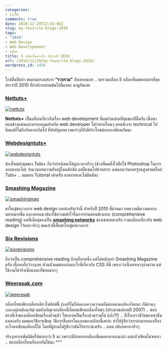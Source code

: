 ```yaml
---
categories:
- Life
comments: true
date: 2010-12-29T22:41:06Z
slug: my-favorite-blogs-2010
tags:
- "2010"
- Web Design
- Web Developement
- บล็อก
title: 5 บล็อกในดวงใจ ประจำปี 2010
url: /2010/12/29/my-favorite-blogs-2010/
wordpress_id: 1454
---
```


ใกล้สิ้นปีแล้ว ขอตามกระแสการ **“รวบรวม”** กับเขาหน่อย .. ขอรวมบล็อก 5 บล็อกที่ผมชอบมากที่สุด ประจำปี 2010 ที่กำลังจะผ่านพ้นไปนี้แหละ มาดูกันเลย


### [Nettuts+](http://net.tutsplus.com/)


[![nettuts](http://files.armno.in.th/uploads/2010/12/nettuts.png)](http://net.tutsplus.com/)

**Nettuts+** เป็นบล็อกเกี่ยวกับเรื่อง web development ที่ผมอ่านบ่อยที่สุดของปีนี้ครับ เนื้อหาค่อนข้างแน่นและครอบคลุมสำหรับ web developer ไม่ว่าสายไหนๆ ค่อนข้างจะ technical ไปนิดแต่ก็ไม่ถึงกับยากเกินไป ที่สำคัญบทความเก่าๆก็ยังมีประโยชน์เยอะเหมือนกันนะ


### [Webdesigntuts+](http://webdesign.tutsplus.com/)


[![webdesigntuts](http://files.armno.in.th/uploads/2010/12/webdesigntuts.png)](http://webdesign.tutsplus.com/)

น้องใหม่ล่าสุดของ Tuts+ ถือว่ากำเนิดมาได้ถูกเวลาจริงๆ (ช่วงที่ผมตั้งใจฝึกใช้ Photoshop ในการออกแบบเว็บ) จำนวนบทความยังอยู่ในหลักสิบ แต่ก็แน่นไปด้วยสาระ แน่นอนว่ามาตรฐานสูงตามสไตล์ Tuts+ .. ผมชอบ Tutorial เค้าครับ ตามง่ายและไม่มึนดีนะ


### [Smashing Magazine](http://www.smashingmagazine.com/)


[![smashingmag](http://files.armno.in.th/uploads/2010/12/smashingmag.png)](http://www.smashingmagazine.com/)

ขาใหญ่ของวงการ web design เลยล่ะครับเจ้านี้ สำหรับปี 2010 ที่ผ่านมา บทความมีความหลากหลายมากขึ้น และออกแนวต้องใช้ความเข้าใจในการอ่านค่อนข้างเยอะ (comprehensive reading) แต่ที่เด็ดสุดคงเป็น **[smashing networks](http://www.smashingmagazine.com/network-posts/)** ของเขาแหละครับ รวมบล็อกเกี่ยวกับ web design ไว้เยอะจริงๆ สมแล้วที่เป็นขาใหญ่แห่งวงการ


### [Six Revisions](http://sixrevisions.com/)


[![sixrevisions](http://files.armno.in.th/uploads/2010/12/sixrevisions.png)](http://sixrevisions.com/)

ถือว่าเป็น comprehensive reading อีกบล็อกหนึ่ง แต่ไม่หนักเท่า Smashing Magazine ครับ เนื้อหาก็กว้างๆเลย ส่วนตัวผมชอบอ่านอะไรที่เกี่ยวกับ CSS ที่นี่ เพราะว่าเนื้อหาเบาๆอ่านง่าย แต่ใช้งานได้จริงเนี่ยแหละที่ชอบมากๆ


### [Weerasak.com](http://weerasak.com/)


[![weerasak](http://files.armno.in.th/uploads/2010/12/weerasak.png)](http://weerasak.com/)

บล็อกไทยเพียงบล็อกเดียวในลิสต์นี้ _(แต่ก็ไม่ได้หมายความว่าผมไม่ค่อยตามบล็อกไทยนะ ก็มีอ่านๆเยอะอยู่เหมือนกัน)_ ผมบังเอิญเจอบล็อกนี้ก็ตอนเขียนบล็อกใหม่ๆ (ประมาณปลายปี 2007) .. ชอบตรงที่เจ้าของบล็อกเขียนเรื่องส่วนตัว ให้กลายเป็นเรื่องส่วนรวมได้ (เอ๊ะ?!) .. ก็เรื่องราวชีวิตของเขานั่นแหละครับ ผมชอบวิธีการเขียน วิธีการสื่อสารในแบบของบล็อกนี้เขาล่ะ ทำให้รู้สึกว่าเราสามารถเอาเรื่องอะไรมาเขียนบล็อกก็ได้ โดยที่ผู้อ่านไม่รู้สึกว่ามันไร้สาระน่ะครับ .. แหม อธิบายยากจริงๆ

จริงๆอยากเพิ่มลิมิตให้มากกว่า 5 นะ เพราะมีอีกหลายบล็อกที่ผมอยากจะแนะนำ แต่กลัวเขียนไม่จบเอา .. ชอบบล็อกไหนก็บอกกันได้นะ ^^”
